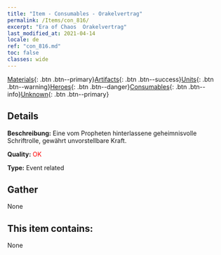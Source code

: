 ```yaml
---
title: "Item - Consumables - Orakelvertrag"
permalink: /Items/con_816/
excerpt: "Era of Chaos  Orakelvertrag"
last_modified_at: 2021-04-14
locale: de
ref: "con_816.md"
toc: false
classes: wide
---
```

 [Materials](/de/Items/){: .btn .btn--primary}[Artifacts](/de/Items/Artifacts/){: .btn .btn--success}[Units](/de/Items/Units/){: .btn .btn--warning}[Heroes](/de/Items/Heroes/){: .btn .btn--danger}[Consumables](/de/Items/Consumables/){: .btn .btn--info}[Unknown](/de/Items/Unknown/){: .btn .btn--primary}

## Details
 **Beschreibung:** Eine vom Propheten hinterlassene geheimnisvolle Schriftrolle, gewährt unvorstellbare Kraft.

 **Quality:** <span style="color: #FF0000">OK</span>

 **Type:** Event related

## Gather

  None

## This item contains:

  None

